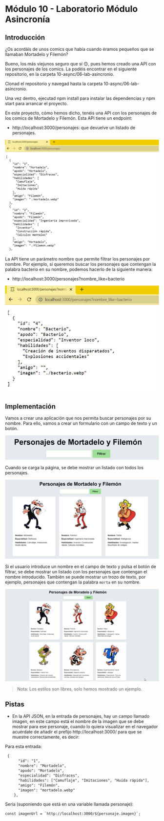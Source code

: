 # Módulo 10 - Laboratorio Módulo Asincronía

## Introducción

¿Os acordáis de unos comics que había cuando éramos pequeños que se llamaban Mortadelo y Filemón?

Bueno, los más viejunos seguro que sí 😊, pues hemos creado una API con los personajes de los comics. La podéis encontrar en el siguiente repositorio, en la carpeta 10-async/06-lab-asincronio.

Clonad el repositorio y navegad hasta la carpeta 10-async/06-lab-asincronio.

Una vez dentro, ejecutad npm install para instalar las dependencias y npm start para arrancar el proyecto.

En este proyecto, cómo hemos dicho, tenéis una API con los personajes de los comics de Mortadelo y Filemón. Esta API tiene un endpoint:

- http://localhost:3000/personajes: que devuelve un listado de personajes.

<img src='./public/personajes.png' alt='Example image'>

La API tiene un parámetro nombre que permite filtrar los personajes por nombre. Por ejemplo, si queremos buscar los personajes que contengan la palabra bacterio en su nombre, podemos hacerlo de la siguiente manera:

- http://localhost:3000/personajes?nombre_like=bacterio

<img src='./public/filtrar.png' alt='Example image'>

## Implementación

Vamos a crear una aplicación que nos permita buscar personajes por su nombre. Para ello, vamos a crear un formulario con un campo de texto y un botón.

<img src='./public/formulario-busqueda.png' alt='Example image'>

Cuando se carga la página, se debe mostrar un listado con todos los personajes.

<img src='./public/listado-personajes.png' alt='Example image'>

Si el usuario introduce un nombre en el campo de texto y pulsa el botón de filtrar, se debe mostrar un listado con los personajes que contengan el nombre introducido. También se puede mostrar un trozo de texto, por ejemplo, personajes que contengan la palabra `morta` en su nombre.

<img src='./public/filtrado-gif.gif' alt='Example image'>

> Nota: Los estilos son libres, solo hemos mostrado un ejemplo.

## Pistas

- En la API JSON, en la entrada de personajes, hay un campo llamado imagen, en este campo está el nombre de la imagen que se debe mostrar para ese personaje, cuando lo quiera visualizar en el navegador acuérdate de añadir el prefijo http://localhost:3000/ para que se muestre correctamente, es decir:

Para esta entrada:

```
 {
      "id": "1",
      "nombre": "Mortadelo",
      "apodo": "Mortadelo",
      "especialidad": "Disfraces",
      "habilidades": ["Camuflaje", "Imitaciones", "Huida rápida"],
      "amigo": "Filemón",
      "imagen": "mortadelo.webp"
    },
```

Sería (suponiendo que está en una variable llamada personaje):

```
const imagenUrl = `http://localhost:3000/${personaje.imagen}`;
```
